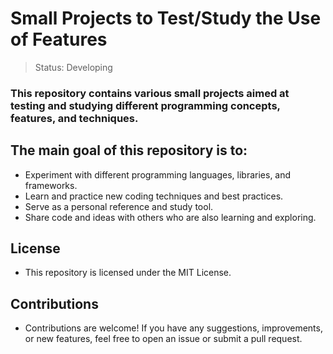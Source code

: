 <h1>Small Projects to Test/Study the Use of Features</h1>

> Status: Developing

### This repository contains various small projects aimed at testing and studying different programming concepts, features, and techniques.

## The main goal of this repository is to:
- Experiment with different programming languages, libraries, and frameworks.
- Learn and practice new coding techniques and best practices.
- Serve as a personal reference and study tool.
- Share code and ideas with others who are also learning and exploring.

## License
* This repository is licensed under the MIT License.

## Contributions
* Contributions are welcome! If you have any suggestions, improvements, or new features, feel free to open an issue or submit a pull request.
